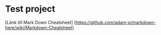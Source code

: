 # Test project
[Länk till Mark Down Cheatsheet]
{https://github.com/adam-p/markdown-here/wiki/Markdown-Cheatsheet}
